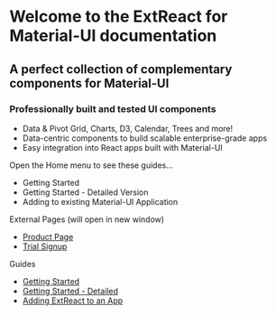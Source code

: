 # Welcome to the ExtReact for Material-UI documentation

## A perfect collection of complementary components for Material-UI

### Professionally built and tested UI components

- Data & Pivot Grid, Charts, D3, Calendar, Trees and more!
- Data-centric components to build scalable enterprise-grade apps
- Easy integration into React apps built with Material-UI

Open the Home menu to see these guides...
- Getting Started
- Getting Started - Detailed Version
- Adding to existing Material-UI Application

External Pages (will open in new window)
- <a href="https://www.sencha.com/products/extreact/extreact-for-material-ui/" target="_blank">Product Page</a>
- <a href="https://www.sencha.com/products/extreact/extreact-for-material-ui/evaluate/" target="_blank">Trial Signup</a>

Guides
- <a href="#GettingStarted">Getting Started</a>
- <a href="#GettingStartedDetailed">Getting Started - Detailed</a>
- <a href="#Adding">Adding ExtReact to an App</a>